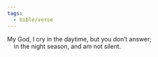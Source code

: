 ```yaml
---
tags:
  - bible/verse
---
```

My God, I cry in the daytime, but you don’t answer;  
    in the night season, and am not silent.